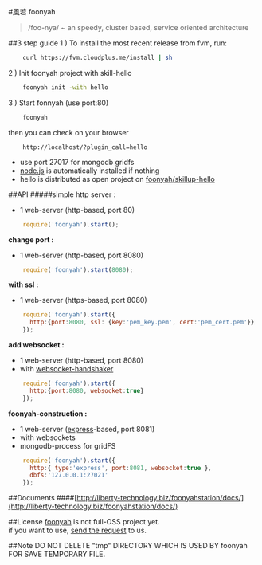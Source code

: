 #風若 foonyah
> /foo-nya/ ~ an speedy, cluster based, service oriented architecture

##3 step guide
1 ) To install the most recent release from fvm, run:
```sh
    curl https://fvm.cloudplus.me/install | sh
```
2 ) Init foonyah project with skill-hello
```sh
    foonyah init -with hello
```
3 ) Start fonnyah (use port:80)
```sh
    foonyah
```
then you can check on your browser
```
    http://localhost/?plugin_call=hello
```
* use port 27017 for mongodb gridfs
* [node.js](http://nodejs.org/) is automatically installed if nothing  
* hello is distributed as open project on [foonyah/skillup-hello](https://github.com/foonyah/skillup-hello)  

##API
#####simple http server :  
* 1 web-server (http-based, port 80)  
```js
	require('foonyah').start();
```  

__change port :__  
* 1 web-server (http-based, port 8080)  
```js
	require('foonyah').start(8080);
```  

__with ssl :__  
* 1 web-server (https-based, port 8080)  
```js
	require('foonyah').start({
	  http:{port:8080, ssl: {key:'pem_key.pem', cert:'pem_cert.pem'}}
	});
```  

__add websocket :__  
* 1 web-server (http-based, port 8080)  
* with [websocket-handshaker](https://github.com/ystskm/websockets)  
```js
	require('foonyah').start({
	  http:{port:8080, websocket:true}
	});
```  

__foonyah-construction :__  
* 1 web-server ([express](http://expressjs.com/)-based, port 8081)  
* with websockets  
* mongodb-process for gridFS  
```js
	require('foonyah').start({
	  http:{ type:'express', port:8081, websocket:true },
	  dbfs:'127.0.0.1:27021'
	});
```  

##Documents
####[http://liberty-technology.biz/foonyahstation/docs/](http://liberty-technology.biz/foonyahstation/docs/)

##License
[foonyah](https://github.com/foonyah/) is not full-OSS project yet.  
if you want to use, [send the request](http://liberty-technology.biz/touchus/) to us.

##Note
DO NOT DELETE "tmp" DIRECTORY WHICH IS USED BY foonyah FOR SAVE
TEMPORARY FILE.
